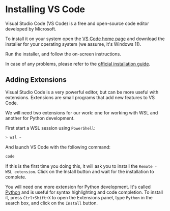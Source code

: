 # Installing VS Code

Visual Studio Code (VS Code) is a free and open-source code editor developed by Microsoft.

To install it on your system open the [VS Code home page](https://code.visualstudio.com/) and download the installer for your operating system (we assume, it's Windows 11).

Run the installer, and follow the on-screen instructions.

In case of any problems, please refer to the [official installation guide](https://code.visualstudio.com/docs/setup/windows).

## Adding Extensions

Visual Studio Code is a very powerful editor, but can be more useful with extensions. Extensions are small programs that add new features to VS Code.

We will need two extensions for our work: one for working with WSL and another for Python development.

First start a WSL session using `PowerShell`:

```powershell
> wsl ~
```

And launch VS Code with the following command:

```sh
code
```

If this is the first time you doing this, it will ask you to install the `Remote - WSL extension`. Click on the Install button and wait for the installation to complete.

You will need one more extension for Python development. It's called [Python](https://marketplace.visualstudio.com/items?itemName=ms-python.python) and is useful for syntax highlighting and code completion. To install it, press `Ctrl+Shift+X` to open the Extensions panel, type `Python` in the search box, and click on the `Install` button.
